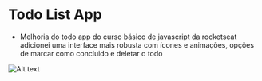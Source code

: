 # Todo List App

* Melhoria do todo app do curso básico de javascript da rocketseat
adicionei uma interface mais robusta com ícones e animações, opções de marcar como concluido e deletar o todo


![Alt text](https://github.com/luanzinhowhoami/todoapp/blob/master/assets/Captura%20de%20tela%20de%202020-05-24%2023-56-51.png "Todo App by Luan Campos")
